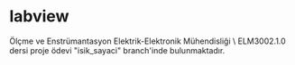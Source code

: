 # labview
Ölçme ve Enstrümantasyon Elektrik-Elektronik Mühendisliği \ ELM3002.1.0 dersi proje ödevi "isik_sayaci" branch'inde bulunmaktadır.
